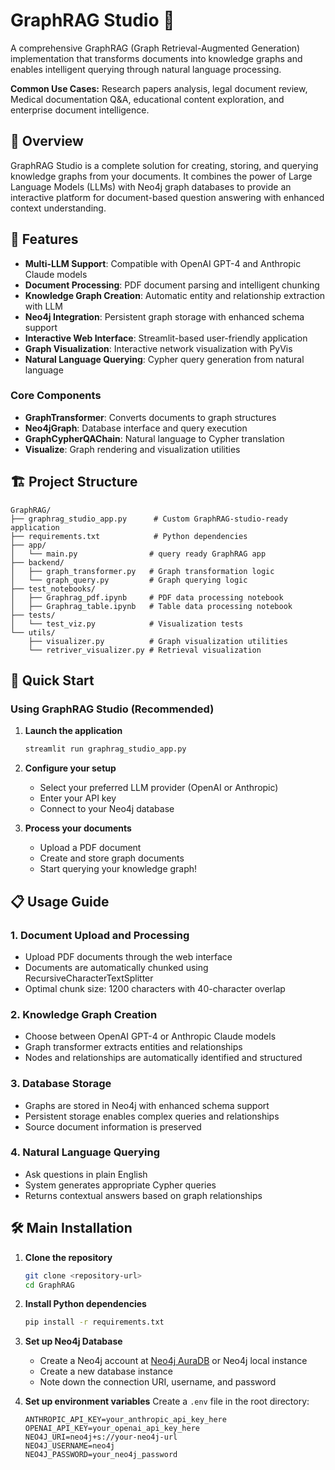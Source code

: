 # GraphRAG Studio 🔗

A comprehensive GraphRAG (Graph Retrieval-Augmented Generation) implementation that transforms documents into knowledge graphs and enables intelligent querying through natural language processing.

**Common Use Cases:** Research papers analysis, legal document review, Medical documentation Q&A, educational content exploration, and enterprise document intelligence.

## 🌟 Overview

GraphRAG Studio is a complete solution for creating, storing, and querying knowledge graphs from your documents. It combines the power of Large Language Models (LLMs) with Neo4j graph databases to provide an interactive platform for document-based question answering with enhanced context understanding.

## 🚀 Features

- **Multi-LLM Support**: Compatible with OpenAI GPT-4 and Anthropic Claude models
- **Document Processing**: PDF document parsing and intelligent chunking
- **Knowledge Graph Creation**: Automatic entity and relationship extraction with LLM
- **Neo4j Integration**: Persistent graph storage with enhanced schema support
- **Interactive Web Interface**: Streamlit-based user-friendly application
- **Graph Visualization**: Interactive network visualization with PyVis
- **Natural Language Querying**: Cypher query generation from natural language


### Core Components

- **GraphTransformer**: Converts documents to graph structures
- **Neo4jGraph**: Database interface and query execution
- **GraphCypherQAChain**: Natural language to Cypher translation
- **Visualize**: Graph rendering and visualization utilities



## 🏗️ Project Structure

```
GraphRAG/
├── graphrag_studio_app.py      # Custom GraphRAG-studio-ready application
├── requirements.txt            # Python dependencies
├── app/
│   └── main.py                # query ready GraphRAG app
├── backend/
│   ├── graph_transformer.py   # Graph transformation logic
│   └── graph_query.py         # Graph querying logic
├── test_notebooks/
│   ├── Graphrag_pdf.ipynb     # PDF data processing notebook
│   ├── Graphrag_table.ipynb   # Table data processing notebook
├── tests/
│   └── test_viz.py            # Visualization tests
└── utils/
    ├── visualizer.py          # Graph visualization utilities
    └── retriver_visualizer.py # Retrieval visualization
```
## 🚀 Quick Start

### Using GraphRAG Studio (Recommended)

1. **Launch the application**
   ```bash
   streamlit run graphrag_studio_app.py
   ```

2. **Configure your setup**
   - Select your preferred LLM provider (OpenAI or Anthropic)
   - Enter your API key
   - Connect to your Neo4j database

3. **Process your documents**
   - Upload a PDF document
   - Create and store graph documents
   - Start querying your knowledge graph!

## 📋 Usage Guide

### 1. Document Upload and Processing
- Upload PDF documents through the web interface
- Documents are automatically chunked using RecursiveCharacterTextSplitter
- Optimal chunk size: 1200 characters with 40-character overlap

### 2. Knowledge Graph Creation
- Choose between OpenAI GPT-4 or Anthropic Claude models
- Graph transformer extracts entities and relationships
- Nodes and relationships are automatically identified and structured

### 3. Database Storage
- Graphs are stored in Neo4j with enhanced schema support
- Persistent storage enables complex queries and relationships
- Source document information is preserved

### 4. Natural Language Querying
- Ask questions in plain English
- System generates appropriate Cypher queries
- Returns contextual answers based on graph relationships

## 🛠️ Main Installation

1. **Clone the repository**
   ```bash
   git clone <repository-url>
   cd GraphRAG
   ```

2. **Install Python dependencies**
   ```bash
   pip install -r requirements.txt
   ```

3. **Set up Neo4j Database**
   - Create a Neo4j account at [Neo4j AuraDB](https://neo4j.com/cloud/aura/) or Neo4j local instance
   - Create a new database instance
   - Note down the connection URI, username, and password

4. **Set up environment variables**
   Create a `.env` file in the root directory:
   ```env
   ANTHROPIC_API_KEY=your_anthropic_api_key_here
   OPENAI_API_KEY=your_openai_api_key_here
   NEO4J_URI=neo4j+s://your-neo4j-url
   NEO4J_USERNAME=neo4j
   NEO4J_PASSWORD=your_neo4j_password
   ```
